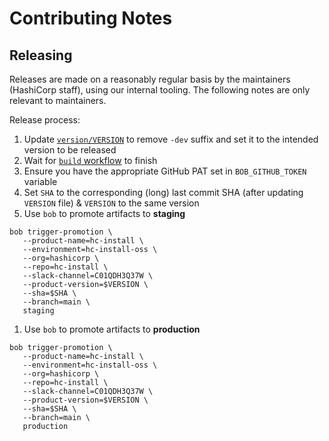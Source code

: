 # Contributing Notes

## Releasing

Releases are made on a reasonably regular basis by the maintainers (HashiCorp staff), using our internal tooling. The following notes are only relevant to maintainers.

Release process:

 1. Update [`version/VERSION`](https://github.com/hashicorp/hc-install/blob/main/version/VERSION) to remove `-dev` suffix and set it to the intended version to be released
 1. Wait for [`build` workflow](https://github.com/hashicorp/hc-install/actions/workflows/build.yml) to finish
 1. Ensure you have the appropriate GitHub PAT set in `BOB_GITHUB_TOKEN` variable
 1. Set `SHA` to the corresponding (long) last commit SHA (after updating `VERSION` file) & `VERSION` to the same version
 1. Use `bob` to promote artifacts to **staging**
 ```
bob trigger-promotion \
	--product-name=hc-install \
	--environment=hc-install-oss \
	--org=hashicorp \
	--repo=hc-install \
	--slack-channel=C01QDH3Q37W \
	--product-version=$VERSION \
	--sha=$SHA \
	--branch=main \
	staging
 ```
 1. Use `bob` to promote artifacts to **production**
 ```
bob trigger-promotion \
	--product-name=hc-install \
	--environment=hc-install-oss \
	--org=hashicorp \
	--repo=hc-install \
	--slack-channel=C01QDH3Q37W \
	--product-version=$VERSION \
	--sha=$SHA \
	--branch=main \
	production
 ```
